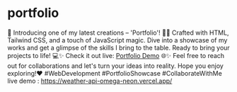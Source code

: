 # portfolio

🚀 Introducing one of my latest creations – 'Portfolio'! 🎨✨
Crafted with HTML, Tailwind CSS, and a touch of JavaScript magic.
Dive into a showcase of my works and get a glimpse of the skills I bring to the table.
Ready to bring your projects to life! 💻✨
Check it out live: [Portfolio Demo](https://weather-api-omega-neon.vercel.app/) 🌐✨
Feel free to reach out for collaborations and let's turn your ideas into reality.
Hope you enjoy exploring!❤️
#WebDevelopment #PortfolioShowcase #CollaborateWithMe
live demo : https://weather-api-omega-neon.vercel.app/
